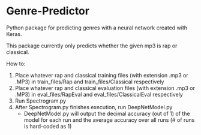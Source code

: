 # Genre-Predictor
Python package for predicting genres with a neural network created with Keras.

This package currently only predicts whether the given mp3 is rap or classical.

How to:
1. Place whatever rap and classical training files (with extension .mp3 or .MP3) in train_files/Rap and train_files/Classical respectively
2. Place whatever rap and classical evaluation files (with extension .mp3 or .MP3) in eval_files/RapEval and eval_files/ClassicalEval respectively
3. Run Spectrogram.py
4. After Spectrogram.py finishes execution, run DeepNetModel.py
	- DeepNetModel.py will output the decimal accuracy (out of 1) of the model for each run and the average accuracy over all runs (# of runs is hard-coded as 1)

